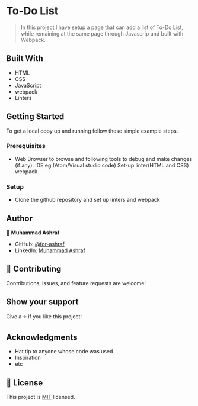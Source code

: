 # To-Do List

>In this project I have setup a page that can add a list of To-Do List, while remaining at the same page through Javascrip and built with Webpack. 

## Built With

- HTML
- CSS
- JavaScript
- webpack
- Linters

## Getting Started


To get a local copy up and running follow these simple example steps.

### Prerequisites

  - Web Browser to browse and following tools to debug and make changes (if any):
      IDE eg (Atom/Visual studio code)
      Set-up linter(HTML and CSS)
      webpack

### Setup
  - Clone the github repository and set up linters and webpack


## Author

👤 **Muhammad Ashraf**

- GitHub: [@for-ashraf](https://github.com/for-ashraf)
- LinkedIn: [Muhammad Ashraf](https://www.linkedin.com/)


## 🤝 Contributing

Contributions, issues, and feature requests are welcome!

## Show your support

Give a ⭐️ if you like this project!

## Acknowledgments

- Hat tip to anyone whose code was used
- Inspiration
- etc

## 📝 License

This project is [MIT](./MIT.md) licensed.